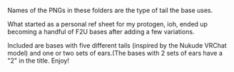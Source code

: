 Names of the PNGs in these folders are the type of tail the base uses.

What started as a personal ref sheet for my protogen, ioh,
ended up becoming a handful of F2U bases after adding a few 
variations.

Included are bases with five different tails (inspired by 
the Nukude VRChat model) and one or two sets of ears.(The 
bases with 2 sets of ears have a "2" in the title. Enjoy!
